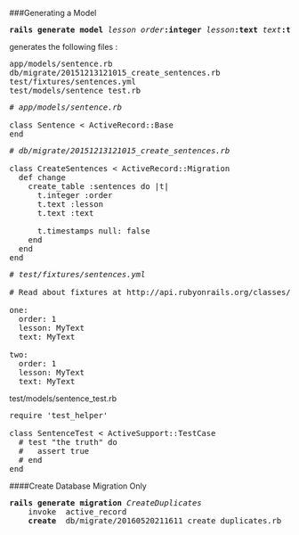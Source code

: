 ###Generating a Model

<pre>
<b>rails generate model</b> <em>lesson</em> <em>order</em><b>:integer</b> <em>lesson</em><b>:text</b> <em>text</em><b>:text</b>
</pre>
generates the following files :
<pre>
app/models/sentence.rb
db/migrate/20151213121015_create_sentences.rb
test/fixtures/sentences.yml
test/models/sentence_test.rb
</pre>

<pre>
<em># app/models/sentence.rb</em>

class Sentence < ActiveRecord::Base
end
</pre>

<pre>
<em># db/migrate/20151213121015_create_sentences.rb</em>

class CreateSentences < ActiveRecord::Migration
  def change
    create_table :sentences do |t|
      t.integer :order
      t.text :lesson
      t.text :text

      t.timestamps null: false
    end
  end
end
</pre>

<pre>
<em># test/fixtures/sentences.yml</em>

# Read about fixtures at http://api.rubyonrails.org/classes/ActiveRecord/FixtureSet.html

one:
  order: 1
  lesson: MyText
  text: MyText

two:
  order: 1
  lesson: MyText
  text: MyText
</pre>
test/models/sentence_test.rb
<pre>
require 'test_helper'

class SentenceTest < ActiveSupport::TestCase
  # test "the truth" do
  #   assert true
  # end
end
</pre>

####Create Database Migration Only
<pre>
<b>rails generate migration</b> <em>CreateDuplicates</em>
    invoke  active_record  
    <b>create</b>  db/migrate/20160520211611_create_duplicates.rb
</pre>
